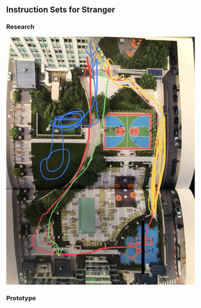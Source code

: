 
## Instruction Sets for Stranger

### Research
![](https://github.com/EffieSong/effiesong.github.io/raw/master/img-folder/WechatIMG727.jpeg)
### Prototype 

